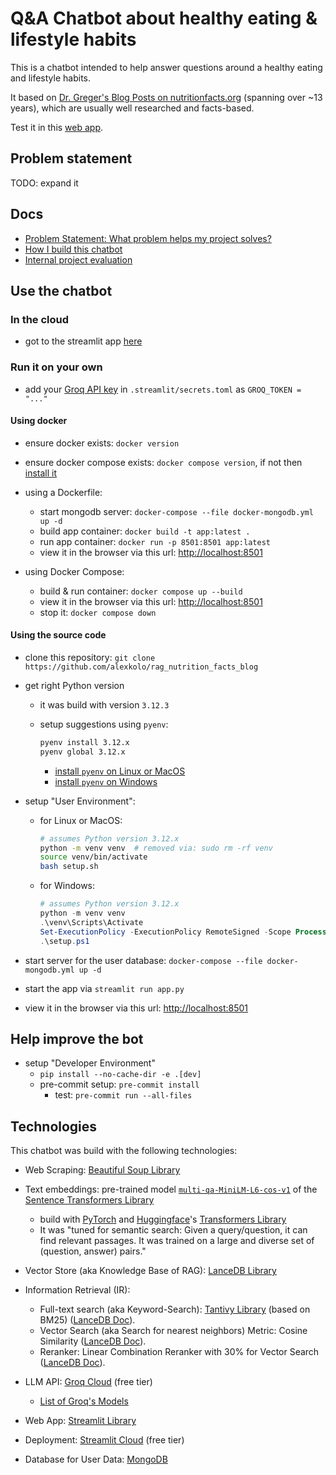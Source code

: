 # Q&A Chatbot about healthy eating & lifestyle habits

This is a chatbot intended to help answer questions around a healthy eating and lifestyle habits.

It based on [Dr. Greger's Blog Posts on nutritionfacts.org](https://nutritionfacts.org/blog/) (spanning over ~13 years), which are usually well researched and facts-based.

Test it in this [web app](https://dr-greger-blog-bot.streamlit.app/).

## Problem statement

TODO: expand it

## Docs

- [Problem Statement: What problem helps my project solves?](docs/project_description.md)
- [How I build this chatbot](docs/how_to_build.md)
- [Internal project evaluation](docs/project_evaluation_internal.md)

## Use the chatbot

### In the cloud

- got to the streamlit app [here](https://dr-greger-blog-bot.streamlit.app/)

### Run it on your own

- add your [Groq API key](https://console.groq.com/keys) in `.streamlit/secrets.toml` as `GROQ_TOKEN = "..."`

#### Using docker

- ensure docker exists: `docker version`
- ensure docker compose exists: `docker compose version`, if not then [install it](https://docs.docker.com/compose/install/linux/)

- using a Dockerfile:
  - start mongodb server: `docker-compose --file docker-mongodb.yml up -d`
  - build app container: `docker build -t app:latest .`
  - run app container: `docker run -p 8501:8501 app:latest`
  - view it in the browser via this url: <http://localhost:8501>

- using Docker Compose:
  - build & run container: `docker compose up --build`
  - view it in the browser via this url: <http://localhost:8501>
  - stop it: `docker compose down`

#### Using the source code

- clone this repository: `git clone https://github.com/alexkolo/rag_nutrition_facts_blog`

- get right Python version
  - it was build with version `3.12.3`
  - setup suggestions using `pyenv`:

    ```bash
    pyenv install 3.12.x
    pyenv global 3.12.x
    ```

    - [install `pyenv` on Linux or MacOS](https://github.com/pyenv/pyenv)
    - [install `pyenv` on Windows](https://github.com/pyenv-win/pyenv-win)

- setup "User Environment":
  - for Linux or MacOS:

    ```bash
    # assumes Python version 3.12.x
    python -m venv venv  # removed via: sudo rm -rf venv
    source venv/bin/activate
    bash setup.sh
    ```

  - for Windows:

    ```powershell
    # assumes Python version 3.12.x
    python -m venv venv
    .\venv\Scripts\Activate
    Set-ExecutionPolicy -ExecutionPolicy RemoteSigned -Scope Process
    .\setup.ps1
    ```

- start server for the user database: `docker-compose --file docker-mongodb.yml up -d`
- start the app via `streamlit run app.py`
- view it in the browser via this url: <http://localhost:8501>

## Help improve the bot

- setup "Developer Environment"
  - `pip install --no-cache-dir -e .[dev]`
  - pre-commit setup: `pre-commit install`
    - test: `pre-commit run --all-files`

## Technologies

This chatbot was build with the following technologies:

- Web Scraping: [Beautiful Soup Library](https://www.crummy.com/software/BeautifulSoup/)

- Text embeddings: pre-trained model [`multi-qa-MiniLM-L6-cos-v1`](https://huggingface.co/sentence-transformers/multi-qa-MiniLM-L6-cos-v1) of the [Sentence Transformers Library](https://www.sbert.net/index.html)
  - build with [PyTorch](https://pytorch.org/get-started/locally/) and [Huggingface](https://huggingface.co/)'s [Transformers Library](https://github.com/huggingface/transformers)
  - It was "tuned for semantic search: Given a query/question, it can find relevant passages. It was trained on a large and diverse set of (question, answer) pairs."

- Vector Store (aka Knowledge Base of RAG): [LanceDB Library](https://lancedb.github.io/lancedb/)

- Information Retrieval (IR):
  - Full-text search (aka Keyword-Search): [Tantivy Library](https://github.com/quickwit-oss/tantivy) (based on BM25) ([LanceDB Doc](https://lancedb.github.io/lancedb/fts/)).
  - Vector Search (aka Search for nearest neighbors) Metric: Cosine Similarity ([LanceDB Doc](https://lancedb.github.io/lancedb/search/)).
  - Reranker: Linear Combination Reranker with 30% for Vector Search ([LanceDB Doc](https://lancedb.github.io/lancedb/reranking/linear_combination/)).

- LLM API: [Groq Cloud](https://groq.com/) (free tier)
  - [List of Groq's Models](https://console.groq.com/docs/models)

- Web App: [Streamlit Library](https://streamlit.io/)
- Deployment: [Streamlit Cloud](https://streamlit.io/cloud) (free tier)

- Database for User Data: [MongoDB](https://www.mongodb.com/)

